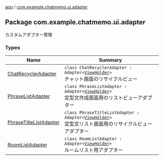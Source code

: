 [app](../index.md) / [com.example.chatmemo.ui.adapter](./index.md)

## Package com.example.chatmemo.ui.adapter

カスタムアダプター管理

### Types

| Name | Summary |
|---|---|
| [ChatRecyclerAdapter](-chat-recycler-adapter/index.md) | `class ChatRecyclerAdapter : Adapter<`[`ViewHolder`](-chat-recycler-adapter/-view-holder/index.md)`>`<br>チャット画面のリサイクルビュー |
| [PhraseListAdapter](-phrase-list-adapter/index.md) | `class PhraseListAdapter : Adapter<`[`ViewHolder`](-phrase-list-adapter/-view-holder/index.md)`>`<br>定型文作成画面用のリストビューアダプター |
| [PhraseTitleListAdapter](-phrase-title-list-adapter/index.md) | `class PhraseTitleListAdapter : Adapter<`[`ViewHolder`](-phrase-title-list-adapter/-view-holder/index.md)`>`<br>定型文リスト画面用のリサイクルビューアダプター |
| [RoomListAdapter](-room-list-adapter/index.md) | `class RoomListAdapter : Adapter<`[`ViewHolder`](-room-list-adapter/-view-holder/index.md)`>`<br>ルームリスト用アダプター |

